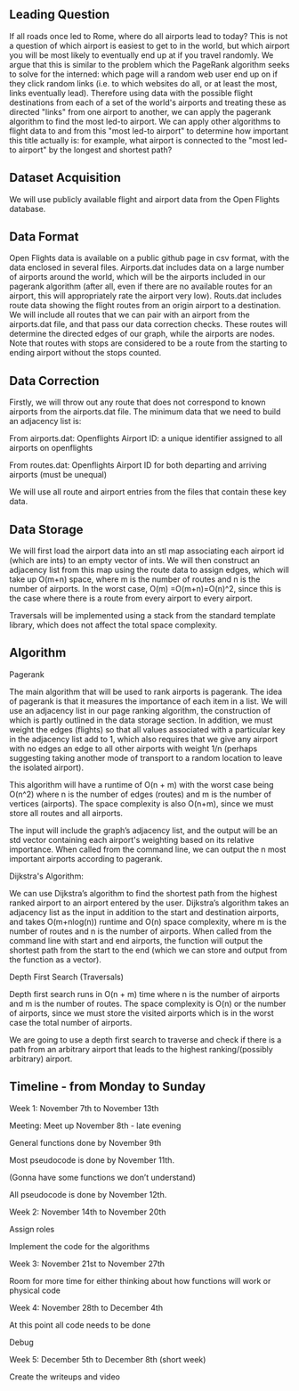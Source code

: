 ## Leading Question

If all roads once led to Rome, where do all airports lead to today? This is not a question of which airport is easiest to get to in the world, but which airport you will be most likely to eventually end up at if you travel randomly. We argue that this is similar to the problem which the PageRank algorithm seeks to solve for the interned: which page will a random web user end up on if they click random links (i.e. to which websites do all, or at least the most, links eventually lead). Therefore using data with the possible flight destinations from each of a set of the world's airports and treating these as directed "links" from one airport to another, we can apply the pagerank algorithm to find the most led-to airport. We can apply other algorithms to flight data to and from this "most led-to airport" to determine how important this title actually is: for example, what airport is connected to the "most led-to airport" by the longest and shortest path?

## Dataset Acquisition

We will use publicly available flight and airport data from the Open Flights database.

## Data Format

Open Flights data is available on a public github page in csv format, with the data enclosed in several files. Airports.dat includes data on a large number of airports around the world, which will be the airports included in our pagerank algorithm (after all, even if there are no available routes for an airport, this will appropriately rate the airport very low). Routs.dat includes route data showing the flight routes from an origin airport to a destination. We will include all routes that we can pair with an airport from the airports.dat file, and that pass our data correction checks. These routes will determine the directed edges of our graph, while the airports are nodes. Note that routes with stops are considered to be a route from the starting to ending airport without the stops counted.

## Data Correction

Firstly, we will throw out any route that does not correspond to known airports from the airports.dat file. The minimum data that we need to build an adjacency list is:

From airports.dat:
Openflights Airport ID: a unique identifier assigned to all airports on openflights

From routes.dat:
Openflights Airport ID for both departing and arriving airports (must be unequal)

We will use all route and airport entries from the files that contain these key data.

## Data Storage


We will first load the airport data into an stl map associating each airport id (which are ints) to an empty vector of ints. We will then construct an adjacency list from this map using the route data to assign edges, which will take up O(m+n) space, where m is the number of routes and n is the number of airports. In the worst case, O(m) =O(m+n)=O(n)^2, since this is the case where there is a route from every airport to every airport.

Traversals will be implemented using a stack from the standard template library, which does not affect the total space complexity.

## Algorithm

Pagerank

The main algorithm that will be used to rank airports is pagerank. The idea of pagerank is that it measures the importance of each item in a list. We will use an adjacency list in our page ranking algorithm, the construction of which is partly outlined in the data storage section. In addition, we must weight the edges (flights) so that all values associated with a particular key in the adjacency list add to 1, which also requires that we give any airport with no edges an edge to all other airports with weight 1/n (perhaps suggesting taking another mode of transport to a random location to leave the isolated airport).

This algorithm will have a runtime of O(n + m) with the worst case being O(n^2) where n is the number of edges (routes) and m is the number of vertices (airports). The space complexity is also O(n+m), since we must store all routes and all airports.

The input will include the graph’s adjacency list, and the output will be an std vector containing each airport's weighting based on its relative importance. When called from the command line, we can output the n most important airports according to pagerank.

Dijkstra's Algorithm:

We can use Dijkstra’s algorithm to find the shortest path from the highest ranked airport to an airport entered by the user. Dijkstra’s algorithm takes an adjacency list as the input in addition to the start and destination airports, and takes O(m+nlog(n)) runtime and O(n) space complexity, where m is the number of routes and n is the number of airports. When called from the command line with start and end airports, the function will output the shortest path from the start to the end (which we can store and output from the function as a vector). 

Depth First Search (Traversals)

Depth first search runs in O(n + m) time where n is the number of airports and m is the number of routes. The space complexity is O(n) or the number of airports, since we must store the visited airports which is in the worst case the total number of airports.

We are going to use a depth first search to traverse and check if there is a path from an arbitrary airport that leads to the highest ranking/(possibly arbitrary) airport.

## Timeline - from Monday to Sunday

Week 1: November 7th to November 13th

Meeting: Meet up November 8th - late evening

General functions done by November 9th
 
Most pseudocode is done by November 11th.

(Gonna have some functions we don’t understand)

All pseudocode is done by November 12th.



Week 2: November 14th to November 20th

Assign roles

Implement the code for the algorithms

Week 3: November 21st to November 27th

Room for more time for either thinking about how functions will work or physical code

Week 4: November 28th to December 4th

At this point all code needs to be done

Debug

Week 5: December 5th to December 8th (short week)

Create the writeups and video

